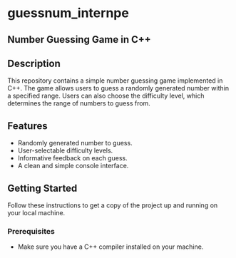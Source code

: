 # guessnum_internpe
## Number Guessing Game in C++

## Description

This repository contains a simple number guessing game implemented in C++. The game allows users to guess a randomly generated number within a specified range. Users can also choose the difficulty level, which determines the range of numbers to guess from.

## Features

- Randomly generated number to guess.
- User-selectable difficulty levels.
- Informative feedback on each guess.
- A clean and simple console interface.

## Getting Started

Follow these instructions to get a copy of the project up and running on your local machine.

### Prerequisites

- Make sure you have a C++ compiler installed on your machine.

